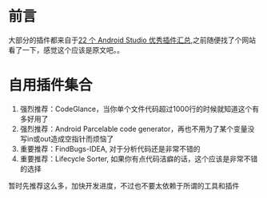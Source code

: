 # 前言
大部分的插件都来自于[22 个 Android Studio 优秀插件汇总](http://www.codeceo.com/article/android-studio-plugins.html),之前随便找了个网站看了一下，感觉这个应该是原文吧。。
# 自用插件集合
1. 强烈推荐：CodeGlance，当你单个文件代码超过1000行的时候就知道这个有多好用了
2. 强烈推荐：Android Parcelable code generator，再也不用为了某个变量没写in或out造成空指针而烦恼了
3. 重要推荐：FindBugs-IDEA, 对于分析代码还是非常不错的
4. 重要推荐：Lifecycle Sorter, 如果你有点代码洁癖的话，这个应该是非常不错的选择

暂时先推荐这么多，加快开发进度，不过也不要太依赖于所谓的工具和插件
